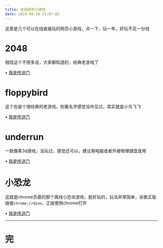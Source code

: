 ```yaml
---
title: 在线网页小游戏
date: 2019-08-19 21:07:02
---
```


这里是几个可以在线直接玩的网页小游戏，点一下，玩一年，好玩不花一分钱

# 2048
相信这个不用多说，大家都知道的，经典老游戏了

• [我是传送门](404/game/2048/)

# floppybird
这个也是个很经典的老游戏，别看名字感觉没咋见过，其实就是小鸟飞飞

• [我是传送门](/404/game/floppybird/)

# underrun
一款像素3d游戏，没玩过，感觉还可以，建议用电脑或者外接物理键盘食用

• [我是传送门](/404/game/underrun/)

# 小恐龙
这就是chrome页面的那个离线小恐龙游戏，挺好玩的，玩法非常简单，谷歌正版链接``chrome://dino``，正版使用chrome打开

• [我是传送门](/404/game/dinosaur/)

---
# 完
